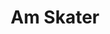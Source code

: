 ---
title: Am Skater
developer: surfvey
image: AmSkater.jpg
link: http://surfvey.com/games/am-skater-for-iphone/
ios: http://itunes.apple.com/us/app/am-skater/id498398859
android: https://play.google.com/store/apps/details?id=com.surfvey.amskater
blackberry: http://appworld.blackberry.com/webstore/content/19288330/
flash: http://surfvey.com/playground/am-skater/
---